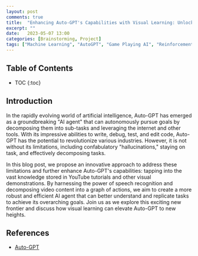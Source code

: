 ```yaml
---
layout: post
comments: true
title:  "Enhancing Auto-GPT's Capabilities with Visual Learning: Unlocking the Power of YouTube Tutorials"
excerpt: ""
date:   2023-05-07 13:00
categories: [Brainstorming, Project]
tags: ["Machine Learning", "AutoGPT", "Game Playing AI", "Reinforcement Learning", "AutoDev"]
---
```


## Table of Contents

* TOC
{:toc}

## Introduction

In the rapidly evolving world of artificial intelligence, Auto-GPT has emerged as a groundbreaking "AI agent" that can autonomously pursue goals by decomposing them into sub-tasks and leveraging the internet and other tools. With its impressive abilities to write, debug, test, and edit code, Auto-GPT has the potential to revolutionize various industries. However, it is not without its limitations, including confabulatory "hallucinations," staying on task, and effectively decomposing tasks.

In this blog post, we propose an innovative approach to address these limitations and further enhance Auto-GPT's capabilities: tapping into the vast knowledge stored in YouTube tutorials and other visual demonstrations. By harnessing the power of speech recognition and decomposing video content into a graph of actions, we aim to create a more robust and efficient AI agent that can better understand and replicate tasks to achieve its overarching goals. Join us as we explore this exciting new frontier and discuss how visual learning can elevate Auto-GPT to new heights.

## References

- [Auto-GPT](https://en.wikipedia.org/wiki/Auto-GPT)
